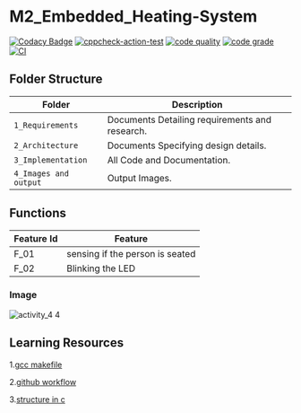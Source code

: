 # M2_Embedded_Heating-System

[![Codacy Badge](https://api.codacy.com/project/badge/Grade/27ab7408f0824317a1a2a63cdee352f3)](https://app.codacy.com/gh/paarventhan1999/M2-Embedded_pc-beeper?utm_source=github.com&utm_medium=referral&utm_content=paarventhan1999/M2-Embedded_pc-beeper&utm_campaign=Badge_Grade_Settings)
[![cppcheck-action-test](https://github.com/paarventhan1999/M2-Embedded_pc-beeper/actions/workflows/cppcheck.yml/badge.svg)](https://github.com/paarventhan1999/M2-Embedded_pc-beeper/actions/workflows/cppcheck.yml)
[![code quality](https://api.codiga.io/project/30238/score/svg)](https://app.codiga.io/project/30238/dashboard)
[![code grade](https://api.codiga.io/project/30238/status/svg)](https://app.codiga.io/project/30238/dashboard)
[![CI](https://github.com/paarventhan1999/M2-Embedded_pc-beeper/actions/workflows/compile.yml/badge.svg)](https://github.com/paarventhan1999/M2-Embedded_pc-beeper/actions/workflows/compile.yml)

## Folder Structure
Folder               | Description
-------------------  | -----------------------------------------
`1_Requirements`     | Documents Detailing requirements and research.
`2_Architecture`     | Documents Specifying design details.
`3_Implementation`   | All Code and Documentation.
`4_Images and output`| Output Images.

## Functions 

| Feature Id | Feature |
| -----------|---------|
|F_01|  sensing if the person is seated  |
|F_02| Blinking the LED  |

### Image

![activity_4 4](https://user-images.githubusercontent.com/94169797/144205368-60e9bf0a-fb85-4913-92df-f6a46ada786a.jpg)

## Learning Resources

1.[gcc makefile](https://www3.ntu.edu.sg/home/ehchua/programming/cpp/gcc_make.html#zz-2.1)

2.[github workflow](https://www.programiz.com/c-programming/c-dynamic-memory-allocation)

3.[structure in c](https://www.studytonight.com/c/structures-in-c.php/)
